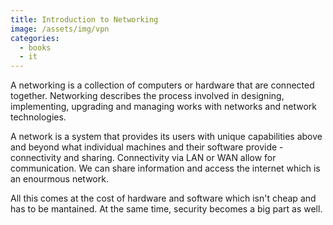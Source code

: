 ```yaml
---
title: Introduction to Networking
image: /assets/img/vpn
categories:
  - books
  - it
---
```


A networking is a collection of computers or hardware that are connected
together. Networking describes the process involved in designing, implementing,
upgrading and managing works with networks and network technologies.

A network is a system that provides its users with unique capabilities above and
beyond what individual machines and their software provide - connectivity and
sharing. Connectivity via LAN or WAN allow for communication. We can share
information and access the internet which is an enourmous network.

All this comes at the cost of hardware and software which isn't cheap and has
to be mantained. At the same time, security becomes a big part as well.
